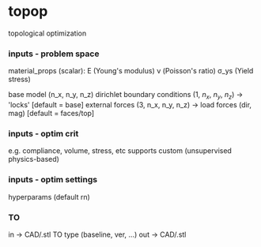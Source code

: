 # topop
topological optimization 

### inputs - problem space
material_props (scalar): 
E (Young's modulus)
ν (Poisson's ratio)
σ_ys (Yield stress)

base model (n_x, n_y, n_z)
dirichlet boundary conditions (1, $n_x$, $n_y$, $n_z$) -> 'locks' [default = base]
external forces (3, n_x, n_y, n_z) -> load forces (dir, mag) [default = faces/top]


### inputs - optim crit
e.g. compliance, volume, stress, etc 
supports custom (unsupervised physics-based)

### inputs - optim settings
hyperparams (default rn)

### TO
in -> CAD/.stl
TO type (baseline, ver, ...)
out -> CAD/.stl

